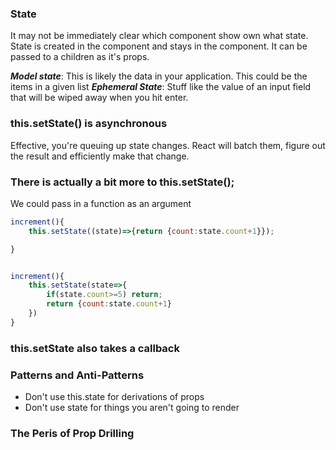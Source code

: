 ### State

It may not be immediately clear which component show own
what state.
State is created in the component and stays in the component. It can be passed to a children as it's props.

**_Model state_**: This is likely the data in your application. This could be the items in a given list
**_Ephemeral State_**: Stuff like the value of an input field that will be wiped away when you hit enter.

### this.setState() is asynchronous

Effective, you're queuing up state changes. React will
batch them, figure out the result and efficiently make that
change.

### There is actually a bit more to this.setState();

We could pass in a function as an argument

```javascript
increment(){
    this.setState((state)=>{return {count:state.count+1}});

}
```

```javascript

increment(){
    this.setState(state=>{
        if(state.count>=5) return;
        return {count:state.count+1}
    })
}

```

### this.setState also takes a callback

### Patterns and Anti-Patterns

- Don't use this.state for derivations of props
- Don't use state for things you aren't going to render


### The Peris of Prop Drilling




